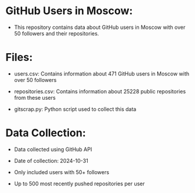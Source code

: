 # GitHub Users in Moscow:

- This repository contains data about GitHub users in Moscow with over 50 followers and their repositories.

# Files:

- users.csv: Contains information about 471 GitHub users in Moscow with over 50 followers

- repositories.csv: Contains information about 25228 public repositories from these users

- gitscrap.py: Python script used to collect this data

# Data Collection:

- Data collected using GitHub API

- Date of collection: 2024-10-31

- Only included users with 50+ followers

- Up to 500 most recently pushed repositories per user
